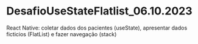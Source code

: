 # DesafioUseStateFlatlist_06.10.2023
React Native: coletar dados dos pacientes (useState), apresentar dados ficticios (FlatList) e fazer navegação (stack)
